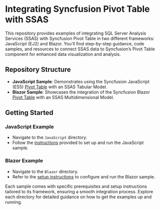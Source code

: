 # Integrating Syncfusion Pivot Table with SSAS

This repository provides examples of integrating SQL Server Analysis Services (SSAS) with Syncfusion Pivot Table in two different frameworks: JavaScript (EJ2) and Blazor. You'll find step-by-step guidance, code samples, and resources to connect SSAS data to Syncfusion’s Pivot Table component for enhanced data visualization and analysis.

## Repository Structure

- **JavaScript Sample**: Demonstrates using the Syncfusion JavaScript (ES5) [Pivot Table](https://ej2.syncfusion.com/javascript/documentation/pivotview/getting-started) with an SSAS Tabular Model.
- **Blazor Sample**: Showcases the integration of the Syncfusion Blazor [Pivot Table](https://blazor.syncfusion.com/documentation/introduction) with an SSAS Multidimensional Model.

## Getting Started

### JavaScript Example
- Navigate to the `JavaScript` directory.
- Follow the [instructions](../integrating-syncfusion-pivot-table-with-ssas/JavaScript/README.md) provided to set up and run the JavaScript sample.

### Blazor Example
- Navigate to the `Blazor` directory.
- Refer to the [setup instructions](../integrating-syncfusion-pivot-table-with-ssas/Blazor/README.md) to configure and run the Blazor sample.

Each sample comes with specific prerequisites and setup instructions tailored to its framework, ensuring a smooth integration process. Explore each directory for detailed guidance on how to get the examples up and running.
